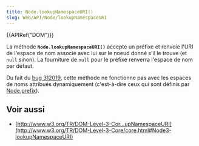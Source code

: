 ```yaml
---
title: Node.lookupNamespaceURI()
slug: Web/API/Node/lookupNamespaceURI
---
```


{{APIRef("DOM")}}

La méthode **`Node.lookupNamespaceURI()`** accepte un préfixe et renvoie l'URI de l'espace de nom associé avec lui sur le noeud donné s'il le trouve (et `null` sinon). La fourniture de `null` pour le préfixe renverra l'espace de nom par défaut.

Du fait du [bug 312019](https://bugzilla.mozilla.org/show_bug.cgi?id=312019), cette méthode ne fonctionne pas avec les espaces de noms attribués dynamiquement (c'est-à-dire ceux qui sont définis par [Node.prefix](/fr/docs/DOM/Node.prefix)).

## Voir aussi

- [http://www.w3.org/TR/DOM-Level-3-Cor...upNamespaceURI](http://www.w3.org/TR/DOM-Level-3-Core/core.html#Node3-lookupNamespaceURI)
